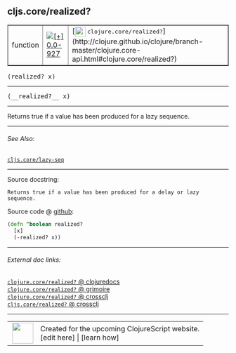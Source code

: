 ## cljs.core/realized?



 <table border="1">
<tr>
<td>function</td>
<td><a href="https://github.com/cljsinfo/cljs-api-docs/tree/0.0-927"><img valign="middle" alt="[+] 0.0-927" title="Added in 0.0-927" src="https://img.shields.io/badge/+-0.0--927-lightgrey.svg"></a> </td>
<td>
[<img height="24px" valign="middle" src="http://i.imgur.com/1GjPKvB.png"> <samp>clojure.core/realized?</samp>](http://clojure.github.io/clojure/branch-master/clojure.core-api.html#clojure.core/realized?)
</td>
</tr>
</table>

<samp>(realized? x)</samp><br>

---

 <samp>
(__realized?__ x)<br>
</samp>

---

Returns true if a value has been produced for a lazy sequence.



---


###### See Also:

[`cljs.core/lazy-seq`](../cljs.core/lazy-seq.md)<br>

---


Source docstring:

```
Returns true if a value has been produced for a delay or lazy sequence.
```


Source code @ [github]():

```clj
(defn ^boolean realized?
  [x]
  (-realized? x))
```

<!--
Repo - tag - source tree - lines:

 <pre>

</pre>

-->

---



###### External doc links:

[`clojure.core/realized?` @ clojuredocs](http://clojuredocs.org/clojure.core/realized_q)<br>
[`clojure.core/realized?` @ grimoire](http://conj.io/store/v1/org.clojure/clojure/1.7.0-beta3/clj/clojure.core/realized%3F/)<br>
[`clojure.core/realized?` @ crossclj](http://crossclj.info/fun/clojure.core/realized%3F.html)<br>
[`cljs.core/realized?` @ crossclj](http://crossclj.info/fun/cljs.core.cljs/realized%3F.html)<br>

---

 <table>
<tr><td>
<img valign="middle" align="right" width="48px" src="http://i.imgur.com/Hi20huC.png">
</td><td>
Created for the upcoming ClojureScript website.<br>
[edit here] | [learn how]
</td></tr></table>

[edit here]:https://github.com/cljsinfo/cljs-api-docs/blob/master/cljsdoc/cljs.core/realizedQMARK.cljsdoc
[learn how]:https://github.com/cljsinfo/cljs-api-docs/wiki/cljsdoc-files

<!--

This information was too distracting to show to readers, but I'll leave it
commented here since it is helpful to:

- pretty-print the data used to generate this document
- and show how to retrieve that data



The API data for this symbol:

```clj
{:description "Returns true if a value has been produced for a lazy sequence.",
 :return-type boolean,
 :ns "cljs.core",
 :name "realized?",
 :signature ["[x]"],
 :name-encode "realizedQMARK",
 :history [["+" "0.0-927"]],
 :type "function",
 :clj-equiv {:full-name "clojure.core/realized?",
             :url "http://clojure.github.io/clojure/branch-master/clojure.core-api.html#clojure.core/realized?"},
 :related ["cljs.core/lazy-seq"],
 :full-name-encode "cljs.core/realizedQMARK",
 :source {:code "(defn ^boolean realized?\n  [x]\n  (-realized? x))",
          :title "Source code",
          :repo "clojurescript",
          :tag "r1.8.40",
          :filename "src/main/cljs/cljs/core.cljs",
          :lines [9451 9454],
          :url "https://github.com/clojure/clojurescript/blob/r1.8.40/src/main/cljs/cljs/core.cljs#L9451-L9454"},
 :usage ["(realized? x)"],
 :full-name "cljs.core/realized?",
 :docstring "Returns true if a value has been produced for a delay or lazy sequence.",
 :cljsdoc-url "https://github.com/cljsinfo/cljs-api-docs/blob/master/cljsdoc/cljs.core/realizedQMARK.cljsdoc"}

```

Retrieve the API data for this symbol:

```clj
;; from Clojure REPL
(require '[clojure.edn :as edn])
(-> (slurp "https://raw.githubusercontent.com/cljsinfo/cljs-api-docs/catalog/cljs-api.edn")
    (edn/read-string)
    (get-in [:symbols "cljs.core/realized?"]))
```

-->
